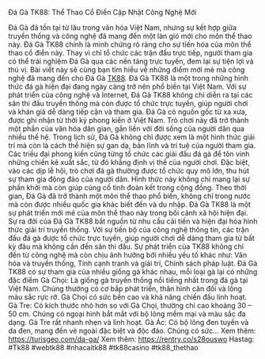Đá Gà TK88: Thể Thao Cổ Điển Cập Nhật Công Nghệ Mới

Đá Gà đã tồn tại từ lâu trong văn hóa Việt Nam, nhưng sự kết hợp giữa truyền thống và công nghệ đã mang đến một làn gió mới cho môn thể thao này. Đá Gà TK88 chính là minh chứng rõ ràng cho sự tiến hóa của môn thể thao cổ điển này. Thay vì chỉ tổ chức các trận đấu trực tiếp, người tham gia có thể trải nghiệm Đá Gà qua các nền tảng trực tuyến, đem lại sự tiện lợi và thú vị. Bài viết này sẽ cùng bạn tìm hiểu về những điểm mới mẻ mà công nghệ đã mang đến cho Đá Gà [TK88](https://turisgeo.com/).
Đá Gà TK88 là một trong những hình thức đá gà hiện đại đang ngày càng trở nên phổ biến tại Việt Nam. Với sự phát triển của công nghệ và Internet, Đá Gà TK88 không chỉ diễn ra tại các sân thi đấu truyền thống mà còn được tổ chức trực tuyến, giúp người chơi và khán giả dễ dàng tiếp cận và tham gia. 
Đá Gà có nguồn gốc từ xa xưa, được ghi nhận từ thời kỳ phong kiến ở Việt Nam. Trò chơi này đã trở thành một phần của văn hóa dân gian, gắn liền với đời sống của người dân qua nhiều thế hệ.
Trong lịch sử, Đá Gà không chỉ được xem là một hình thức giải trí mà còn là cách thể hiện sự gan dạ, bản lĩnh và trí tuệ của người tham gia. Các triều đại phong kiến cũng từng tổ chức các giải đấu đá gà để tôn vinh những chiến kê xuất sắc, từ đó khẳng định vị thế của người chơi.
Đặc biệt, vào các dịp lễ hội, trò chơi đá gà thường được tổ chức quy mô lớn, thu hút sự tham gia đông đảo của người dân. Hình thức này không chỉ mang lại sự phấn khởi mà còn giúp củng cố tình đoàn kết trong cộng đồng. Theo thời gian, Đá Gà đã trở thành một môn thể thao phổ biến, không chỉ trong nước mà còn được nhiều quốc gia khác biết đến và du nhập.
Đá Gà TK88 là một sự phát triển mới mẻ của môn thể thao này trong bối cảnh xã hội hiện đại. Sự ra đời của Đá Gà TK88 bắt nguồn từ nhu cầu cải tiến và hiện đại hóa hình thức giải trí truyền thống. Với sự tiến bộ của công nghệ thông tin, các trận đấu đá gà được tổ chức trực tuyến, giúp người chơi dễ dàng tham gia từ bất kỳ đâu mà không cần đến sân thi đấu.
Sự phát triển của TK88 không chỉ đến từ công nghệ mà còn chịu ảnh hưởng bởi nhiều yếu tố khác như: Văn hóa và truyền thống, Tính cạnh tranh và giải trí, Chính sách pháp luật.
Đá Gà TK88 có sự tham gia của nhiều giống gà khác nhau, mỗi loại gà lại có những đặc điểm Gà Chọi: Là giống gà truyền thống nổi tiếng nhất trong đá gà tại Việt Nam. Chúng thường có cơ bắp phát triển, thân hình cân đối và lông màu sắc rực rỡ. Gà Chọi có sức bền cao và khả năng chiến đấu linh hoạt.
Gà Tre: Có kích thước nhỏ hơn so với Gà Chọi, thường chỉ cao khoảng 30 – 50 cm. Chúng có ngoại hình bắt mắt với bộ lông mềm mại và màu sắc đa dạng. Gà Tre rất nhanh nhẹn và linh hoạt.
Gà Ác: Có bộ lông đen tuyền và da đen, mang đến vẻ ngoài đặc biệt và độc đáo. Chúng có sức…
Xem thêm: https://turisgeo.com/da-ga/
Xem thêm: https://rentry.co/s28ouswo
Hastag: #Tk88 #webtk88 #nhacaitk88 #tk88casino #tk88_thethao

